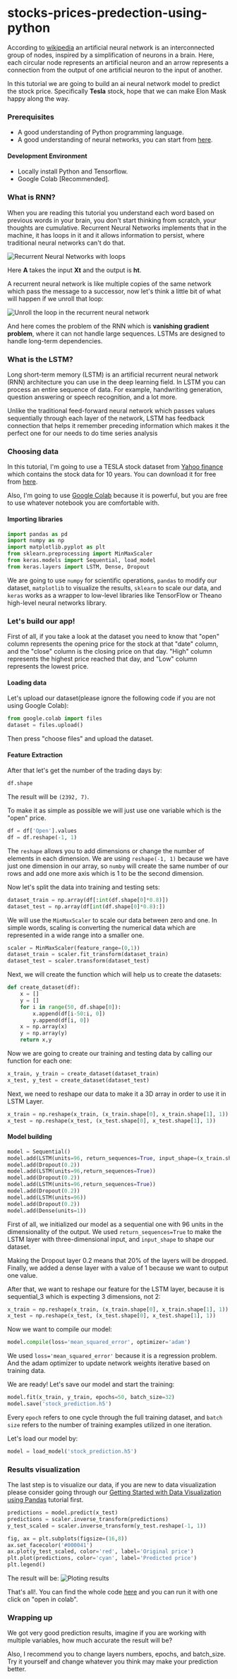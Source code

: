 # stocks-prices-predection-using-python
According to [wikipedia](https://en.wikipedia.org/wiki/Artificial_neural_network#:~:text=An%20artificial%20neural%20network%20is,to%20the%20input%20of%20another.) an artificial neural network is an interconnected group of nodes, inspired by a simplification of neurons in a brain. Here, each circular node represents an artificial neuron and an arrow represents a connection from the output of one artificial neuron to the input of another.

In this tutorial we are going to build an ai neural network model to predict the stock price. Specifically **Tesla** stock, hope that we can make Elon Mask happy along the way.

### Prerequisites
- A good understanding of Python programming language.
- A good understanding of neural networks, you can start from [here](https://www.section.io/engineering-education/introduction-to-neural-networks/).

#### Development Environment
- Locally install Python and Tensorflow.
- Google Colab [Recommended].

### What is RNN?
 When you are reading this tutorial you understand each word based on previous words in your brain, you don't start thinking from scratch, your thoughts are cumulative.
 Recurrent Neural Networks implements that in the machine, it has loops in it and it allows information to persist, where traditional neural networks can't do that.
 
 ![Recurrent Neural Networks with loops](/engineering-education/stock-price-prediction-using-python/first.jpg)
 
 Here **A** takes the input **Xt** and the output is **ht**.
 
 A recurrent neural network is like multiple copies of the same network which pass the message to a successor, now let's think a little bit of what will happen if we unroll that loop:
 
 ![Unroll the loop in the recurrent neural network](/engineering-education/stock-price-prediction-using-python/second.jpg)
 
 And here comes the problem of the RNN which is **vanishing gradient problem**, where it can not handle large sequences. LSTMs are designed to handle long-term dependencies.
 
### What is the LSTM?
 Long short-term memory (LSTM) is an artificial recurrent neural network (RNN) architecture you can use in the deep learning field. In LSTM you can process an entire sequence of data. For example, handwriting generation, question answering or speech recognition, and a lot more.

Unlike the traditional feed-forward neural network which passes values sequentially through each layer of the network, LSTM has feedback connection that helps it remember preceding information which makes it the perfect one for our needs to do time series analysis
### Choosing data 
In this tutorial, I'm going to use a TESLA stock dataset from [Yahoo finance](https://finance.yahoo.com/) which contains the stock data for 10 years. You can download it for free from [here](https://github.com/ahmadmardeni1/Stock-price-predection-using-Python).

Also, I'm going to use [Google Colab](https://colab.research.google.com/) because it is powerful, but you are free to use whatever notebook you are comfortable with. 

#### Importing libraries
```python
import pandas as pd
import numpy as np
import matplotlib.pyplot as plt
from sklearn.preprocessing import MinMaxScaler
from keras.models import Sequential, load_model
from keras.layers import LSTM, Dense, Dropout
```
We are going to use `numpy` for scientific operations, `pandas` to modify our dataset, `matplotlib` to visualize the results, `sklearn` to scale our data, and `keras` works as a wrapper to low-level libraries like TensorFlow or Theano high-level neural networks library.

### Let's build our app!
First of all, if you take a look at the dataset you need to know that "open" column represents the opening price for the stock at that "date" column, and the "close" column is the closing price on that day. "High" column represents the highest price reached that day, and "Low" column represents the lowest price.

#### Loading data
Let's upload our dataset(please ignore the following code if you are not using Google Colab):
```python
from google.colab import files
dataset = files.upload()
```
Then press "choose files" and upload the dataset.

#### Feature Extraction
After that let's get the number of the trading days by:
```python
df.shape
```
The result will be `(2392, 7)`.

To make it as simple as possible we will just use one variable which is the "open" price.
```python
df = df['Open'].values
df = df.reshape(-1, 1)
```
The `reshape` allows you to add dimensions or change the number of elements in each dimension. We are using `reshape(-1, 1)` because we have just one dimension in our array, so `numby` will create the same number of our rows and add one more axis which is 1 to be the second dimension.

Now let's split the data into training and testing sets:
```python
dataset_train = np.array(df[:int(df.shape[0]*0.8)])
dataset_test = np.array(df[int(df.shape[0]*0.8):])
```
We will use the `MinMaxScaler` to scale our data between zero and one. In simple words, scaling is converting the numerical data which are represented in a wide range into a smaller one.

```python
scaler = MinMaxScaler(feature_range=(0,1))
dataset_train = scaler.fit_transform(dataset_train)
dataset_test = scaler.transform(dataset_test)
```

Next, we will create the function which will help us to create the datasets:
```python
def create_dataset(df):
    x = []
    y = []
    for i in range(50, df.shape[0]):
        x.append(df[i-50:i, 0])
        y.append(df[i, 0])
    x = np.array(x)
    y = np.array(y)
    return x,y
 ```
Now we are going to create our training and testing data by calling our function for each one:
```python
x_train, y_train = create_dataset(dataset_train)
x_test, y_test = create_dataset(dataset_test)
 ```
Next, we need to reshape our data to make it a 3D array in order to use it in LSTM Layer.
```python
x_train = np.reshape(x_train, (x_train.shape[0], x_train.shape[1], 1))
x_test = np.reshape(x_test, (x_test.shape[0], x_test.shape[1], 1))
```
#### Model building
```python
model = Sequential()
model.add(LSTM(units=96, return_sequences=True, input_shape=(x_train.shape[1], 1)))
model.add(Dropout(0.2))
model.add(LSTM(units=96,return_sequences=True))
model.add(Dropout(0.2))
model.add(LSTM(units=96,return_sequences=True))
model.add(Dropout(0.2))
model.add(LSTM(units=96))
model.add(Dropout(0.2))
model.add(Dense(units=1))
```
First of all, we initialized our model as a sequential one with 96 units in the dimensionality of the output. We used `return_sequences=True` to make the LSTM layer with three-dimensional input, and `input_shape` to shape our dataset.

Making the Dropout layer 0.2 means that 20% of the layers will be dropped. Finally, we added a dense layer with a value of 1 because we want to output one value.

After that, we want to reshape our feature for the LSTM layer, because it is sequential_3 which is expecting 3 dimensions, not 2:
```python
x_train = np.reshape(x_train, (x_train.shape[0], x_train.shape[1], 1))
x_test = np.reshape(x_test, (x_test.shape[0], x_test.shape[1], 1))
```

Now we want to compile our model:
```python
model.compile(loss='mean_squared_error', optimizer='adam')
```
We used `loss='mean_squared_error'` because it is a regression problem. And the adam optimizer to update network weights iterative based on training data.

We are ready! Let's save our model and start the training:
```python
model.fit(x_train, y_train, epochs=50, batch_size=32)
model.save('stock_prediction.h5')
```
Every `epoch` refers to one cycle through the full training dataset, and `batch size` refers to the number of training examples utilized in one iteration.

Let's load our model by:
```python
model = load_model('stock_prediction.h5')
```
### Results visualization
The last step is to visualize our data, if you are new to data visualization please consider going through our [Getting Started with Data Visualization using Pandas](https://www.section.io/engineering-education/getting-started-with-data-visualization-using-pandas/) tutorial first.
```python
predictions = model.predict(x_test)
predictions = scaler.inverse_transform(predictions)
y_test_scaled = scaler.inverse_transform(y_test.reshape(-1, 1))

fig, ax = plt.subplots(figsize=(16,8))
ax.set_facecolor('#000041')
ax.plot(y_test_scaled, color='red', label='Original price')
plt.plot(predictions, color='cyan', label='Predicted price')
plt.legend()
```
The result will be:
![Ploting results](/engineering-education/stock-price-prediction-using-python/third.jpg)

That's all!. You can find the whole code [here](https://github.com/ahmadmardeni1/Stock-price-predection-using-Python) and you can run it with one click on "open in colab".


### Wrapping up
We got very good prediction results, imagine if you are working with multiple variables, how much accurate the result will be?

Also, I recommend you to change layers numbers, epochs, and batch_size. Try it yourself and change whatever you think may make your prediction better.
